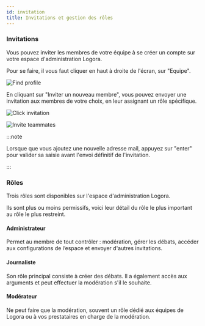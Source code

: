 ```yaml
---
id: invitation
title: Invitations et gestion des rôles
---
```


### Invitations

Vous pouvez inviter les membres de votre équipe à se créer un compte sur votre espace d'administration Logora. 

Pour se faire, il vous faut cliquer en haut à droite de l'écran, sur "Equipe".

![Find profile](/img/teambutton.png)

En cliquant sur "Inviter un nouveau membre", vous pouvez envoyer une invitation aux membres de votre choix, en leur assignant un rôle spécifique. 

![Click invitation](/img/invitebutton.png)

![Invite teammates](/img/Invite.png)

:::note

Lorsque que vous ajoutez une nouvelle adresse mail, appuyez sur "enter" pour valider sa saisie avant l'envoi définitif de l'invitation. 

:::

### Rôles 

Trois rôles sont disponibles sur l'espace d'administration Logora. 

Ils sont plus ou moins permissifs, voici leur détail du rôle le plus important au rôle le plus restreint. 

#### Administrateur

Permet au membre de tout contrôler : modération, gérer les débats, accéder aux configurations de l’espace et envoyer d'autres invitations.

#### Journaliste

Son rôle principal consiste à créer des débats. Il a également accès aux arguments et peut effectuer la modération s'il le souhaite. 

#### Modérateur

Ne peut faire que la modération, souvent un rôle dédié aux équipes de Logora ou à vos prestataires en charge de la modération. 
